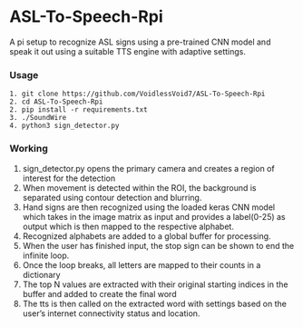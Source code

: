 # ASL-To-Speech-Rpi

A pi setup to recognize ASL signs using a pre-trained CNN model and speak it out using a suitable TTS engine with adaptive settings.

### Usage

```
1. git clone https://github.com/VoidlessVoid7/ASL-To-Speech-Rpi
2. cd ASL-To-Speech-Rpi
2. pip install -r requirements.txt
3. ./SoundWire
4. python3 sign_detector.py
```

### Working
1. sign_detector.py opens the primary camera and creates a region of interest for the detection
2. When movement is detected within the ROI, the background is separated using contour detection and blurring.
3. Hand signs are then recognized using the loaded keras CNN model which takes in the image matrix as input and provides a label(0-25) as output which is then mapped to the respective alphabet.
4. Recognized alphabets are added to a global buffer for processing.
5. When the user has finished input, the stop sign can be shown to end the infinite loop.
6. Once the loop breaks, all letters are mapped to their counts in a dictionary
7. The top N values are extracted with their original starting indices in the buffer and added to create the final word
8. The tts is then called on the extracted word with settings based on the user’s internet connectivity status and location.  
